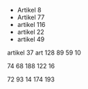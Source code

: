 - Artikel 8 
- Artikel 77
- artikel 116
- artikel 22
- artikel 49

artikel 37
art 128
89
59
10

74
68
188
122
16

72
93
14
174
193